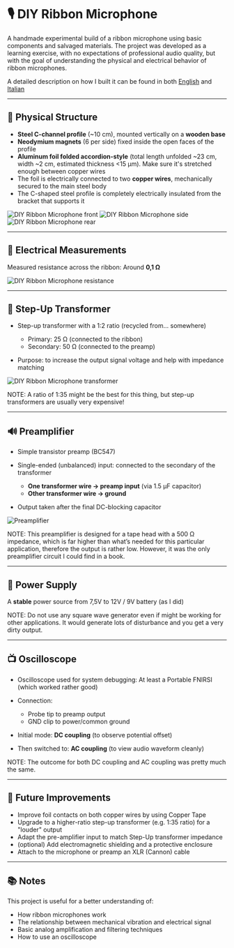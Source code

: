 # 🎙️ DIY Ribbon Microphone

A handmade experimental build of a ribbon microphone using basic components and salvaged materials. The project was developed as a learning exercise, with no expectations of professional audio quality, but with the goal of understanding the physical and electrical behavior of ribbon microphones.

A detailed description on how I built it can be found in both [English](dyi_ribbon_microphone_how_i_built_it_en.pdf) and [Italian](dyi_ribbon_microphone_how_i_built_it_it.pdf)

---

## 🧱 Physical Structure

* **Steel C-channel profile** (~10 cm), mounted vertically on a **wooden base**
* **Neodymium magnets** (6 per side) fixed inside the open faces of the profile
* **Aluminum foil folded accordion-style** (total length unfolded ~23 cm, width ~2 cm, estimated thickness <15 µm). Make sure it's stretched enough between copper wires
* The foil is electrically connected to two **copper wires**, mechanically secured to the main steel body
* The C-shaped steel profile is completely electrically insulated from the bracket that supports it

![DIY Ribbon Microphone front](front.jpg)
![DIY Ribbon Microphone side](side.jpg)
![DIY Ribbon Microphone rear](rear.jpg)

---

## 📏 Electrical Measurements

Measured resistance across the ribbon: Around **0,1 Ω** 

![DIY Ribbon Microphone resistance](resistance.jpg)

---

## 🔁 Step-Up Transformer

* Step-up transformer with a 1:2 ratio (recycled from... somewhere)

  * Primary: 25 Ω (connected to the ribbon)
  * Secondary: 50 Ω (connected to the preamp)
* Purpose: to increase the output signal voltage and help with impedance matching

![DIY Ribbon Microphone transformer](transformer.jpg)

NOTE: A ratio of 1:35 might be the best for this thing, but step-up transformers are usually very expensive!

---

## 🔊 Preamplifier

* Simple transistor preamp (BC547)
* Single-ended (unbalanced) input: connected to the secondary of the transformer

  * **One transformer wire → preamp input** (via 1.5 µF capacitor)
  * **Other transformer wire → ground**
* Output taken after the final DC-blocking capacitor

![Preamplifier](preamp.jpg)

NOTE: This preamplifier is designed for a tape head with a 500 Ω impedance, which is far higher than what’s needed for this particular application, therefore the output is rather low. However, it was the only preamplifier circuit I could find in a book.

---

## 🔌 Power Supply

A **stable** power source from 7,5V to 12V / 9V battery (as I did)

NOTE: Do not use any square wave generator even if might be working for other applications. It would generate lots of disturbance and you get a very dirty output.

---

## 📺 Oscilloscope

* Oscilloscope used for system debugging: At least a Portable FNIRSI (which worked rather good)
* Connection:

  * Probe tip to preamp output
  * GND clip to power/common ground
* Initial mode: **DC coupling** (to observe potential offset)
* Then switched to: **AC coupling** (to view audio waveform cleanly)

NOTE: The outcome for both DC coupling and AC coupling was pretty much the same.

---

## 🧪 Future Improvements

* Improve foil contacts on both copper wires by using Copper Tape
* Upgrade to a higher-ratio step-up transformer (e.g. 1:35 ratio) for a "louder" output
* Adapt the pre-amplifier input to match Step-Up transformer impedance
* (optional) Add electromagnetic shielding and a protective enclosure
* Attach to the microphone or preamp an XLR (Cannon) cable

---

## 📚 Notes

This project is useful for a better understanding of:

* How ribbon microphones work
* The relationship between mechanical vibration and electrical signal
* Basic analog amplification and filtering techniques
* How to use an oscilloscope
